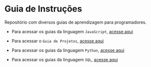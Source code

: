# Guia de Instruções

Repositório com diversos guias de aprendizagem para programadores.

- Para acessar os guias da linguagem `JavaScript`, [acesse aqui](https://mathzinxss.github.io/Guia-de-Aprendizado-Dev/JavaScript/)

- Para acessar o `Guia de Projetos`, [acesse aqui](https://mathzinxss.github.io/Guia-de-Aprendizado-Dev/Guia%20de%20projetos/)

- Para acessar os guias da linguagem `Python`, [acesse aqui](https://mathzinxss.github.io/Guia-de-Aprendizado-Dev/Python/)

- Para acessar os guias da linguagem `SQL`, [acesse aqui](https://mathzinxss.github.io/Guia-de-Aprendizado-Dev/Guia%20SQL/)
